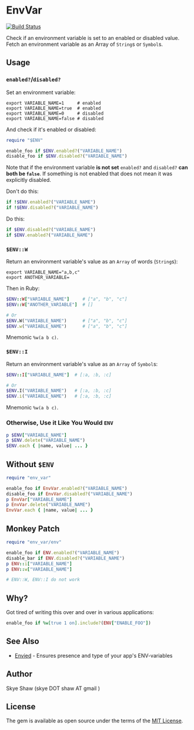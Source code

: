 # EnvVar

[![Build Status](https://travis-ci.org/sshaw/env_var.svg?branch=master)](https://travis-ci.org/sshaw/env_var)

Check if an environment variable is set to an enabled or disabled value.
Fetch an environment variable as an Array of `String`s or `Symbol`s.

## Usage

### `enabled?`/`disabled?`

Set an environment variable:
```
export VARIABLE_NAME=1     # enabled
export VARIABLE_NAME=true  # enabled
export VARIABLE_NAME=0     # disabled
export VARIABLE_NAME=false # disabled
```

And check if it's enabled or disabled:
```rb
require "$ENV"

enable_foo if $ENV.enabled?("VARIABLE_NAME")
disable_foo if $ENV.disabled?("VARIABLE_NAME")
```

Note that if the environment variable **is not set** `enabled?` and `disabled?` **can both be `false`**.
If something is not enabled that does not mean it was explicitly disabled.

Don't do this:
```rb
if !$ENV.enabled?("VARIABLE_NAME")
if !$ENV.disabled?("VARIABLE_NAME")
```

Do this:
```rb
if $ENV.disabled?("VARIABLE_NAME")
if $ENV.enabled?("VARIABLE_NAME")
```

### `$ENV::W`

Return an environment variable's value as an `Array` of words (`String`s):


```
export VARIABLE_NAME="a,b,c"
export ANOTHER_VARIABLE=
```

Then in Ruby:

```rb
$ENV::W["VARIABLE_NAME"]     # ["a", "b", "c"]
$ENV::W["ANOTHER_VARIABLE"]  # []

# Or
$ENV.W("VARIABLE_NAME")      # ["a", "b", "c"]
$ENV.w("VARIABLE_NAME")      # ["a", "b", "c"]
```

Mnemonic `%w(a b c)`.

### `$ENV::I`

Return an environment variable's value as an `Array` of `Symbol`s:

```rb
$ENV::I["VARIABLE_NAME"]  # [:a, :b, :c]

# Or
$ENV.I("VARIABLE_NAME")   # [:a, :b, :c]
$ENV.i("VARIABLE_NAME")   # [:a, :b, :c]
```

Mnemonic `%w(a b c)`.

### Otherwise, Use it Like You Would `ENV`

```rb
p $ENV["VARIABLE_NAME"]
p $ENV.delete("VARIABLE_NAME")
$ENV.each { |name, value| ... }
```

## Without `$ENV`

```rb
require "env_var"

enable_foo if EnvVar.enabled?("VARIABLE_NAME")
disable_foo if EnvVar.disabled?("VARIABLE_NAME")
p EnvVar["VARIABLE_NAME"]
p EnvVar.delete("VARIABLE_NAME")
EnvVar.each { |name, value| ... }
```

## Monkey Patch

```rb
require "env_var/env"

enable_foo if ENV.enabled?("VARIABLE_NAME")
disable_bar if ENV.disabled?("VARIABLE_NAME")
p ENV::i["VARIABLE_NAME"]
p ENV::w["VARIABLE_NAME"]

# ENV::W, ENV::I do not work
```

## Why?

Got tired of writing this over and over in various applications:

```rb
enable_foo if %w[true 1 on].include?(ENV["ENABLE_FOO"])
```

## See Also

- [Envied](https://github.com/eval/envied) - Ensures presence and type of your app's ENV-variables

## Author

Skye Shaw (skye DOT shaw AT gmail )

## License

The gem is available as open source under the terms of the [MIT License](https://opensource.org/licenses/MIT).
